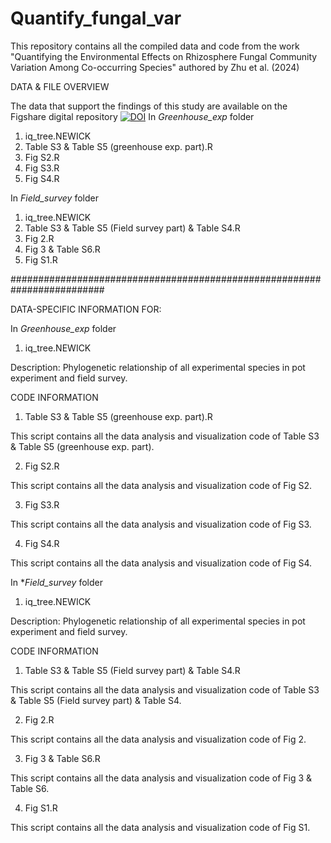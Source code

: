 # Quantify_fungal_var
This repository contains all the compiled data and code from the work "Quantifying the Environmental Effects on Rhizosphere Fungal Community Variation Among Co-occurring Species" authored by Zhu et al. (2024)

DATA & FILE OVERVIEW

The data that support the findings of this study are available on the Figshare digital repository [![DOI](https://zenodo.org/badge/DOI/10.1111/nph.20160.svg)](https://doi.org/10.6084/m9.figshare.27880494)
In *Greenhouse_exp* folder
1)  iq_tree.NEWICK
2)  Table S3 & Table S5 (greenhouse exp. part).R
3)  Fig S2.R
4)  Fig S3.R
5)  Fig S4.R

In *Field_survey* folder
1)  iq_tree.NEWICK
2)  Table S3 & Table S5 (Field survey part) & Table S4.R
3)  Fig 2.R
4)  Fig 3 & Table S6.R
5)  Fig S1.R

#########################################################################

DATA-SPECIFIC INFORMATION FOR: 

In *Greenhouse_exp* folder

1) iq_tree.NEWICK

Description: Phylogenetic relationship of all experimental species in pot experiment and field survey.

CODE INFORMATION

1) Table S3 & Table S5 (greenhouse exp. part).R

This script contains all the data analysis and visualization code of Table S3 & Table S5 (greenhouse exp. part).

2)  Fig S2.R

This script contains all the data analysis and visualization code of Fig S2.

3)  Fig S3.R

This script contains all the data analysis and visualization code of Fig S3.

4)  Fig S4.R

This script contains all the data analysis and visualization code of Fig S4.


In **Field_survey* folder

1) iq_tree.NEWICK

Description: Phylogenetic relationship of all experimental species in pot experiment and field survey.

CODE INFORMATION

1) Table S3 & Table S5 (Field survey part) & Table S4.R

This script contains all the data analysis and visualization code of Table S3 & Table S5 (Field survey part) & Table S4.

2)  Fig 2.R

This script contains all the data analysis and visualization code of Fig 2.

3)  Fig 3 & Table S6.R

This script contains all the data analysis and visualization code of Fig 3 & Table S6.

4)  Fig S1.R

This script contains all the data analysis and visualization code of Fig S1.
